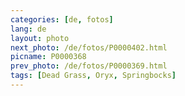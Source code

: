 ```yaml
---
categories: [de, fotos]
lang: de
layout: photo
next_photo: /de/fotos/P0000402.html
picname: P0000368
prev_photo: /de/fotos/P0000369.html
tags: [Dead Grass, Oryx, Springbocks]
---
```

